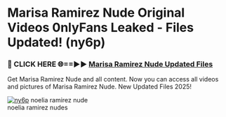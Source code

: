 # Marisa Ramirez Nude Original Videos 0nlyFans Leaked - Files Updated! (ny6p)

<h3>🔴 CLICK HERE 🌐==►► <a href="https://tinyurl.com/yrmya6cz" rel="nofollow">Marisa Ramirez Nude Updated Files</a></h3>

Get Marisa Ramirez Nude and all content. Now you can access all videos and pictures of Marisa Ramirez Nude. New Updated Files 2025!

[![ny6p](https://i.imgur.com/FMdXYCs.gif)](https://tinyurl.com/yrmya6cz)
noelia ramirez nude<br>
noelia ramirez nudes